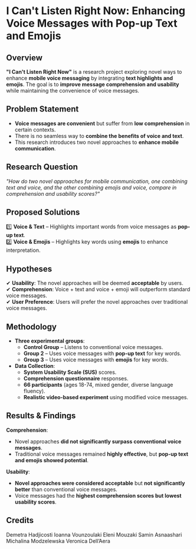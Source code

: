 # I Can't Listen Right Now: Enhancing Voice Messages with Pop-up Text and Emojis

## Overview
**"I Can't Listen Right Now"** is a research project exploring novel ways to enhance **mobile voice messaging** by integrating **text highlights and emojis**. The goal is to **improve message comprehension and usability** while maintaining the convenience of voice messages.

## Problem Statement
- **Voice messages are convenient** but suffer from **low comprehension** in certain contexts.
- There is no seamless way to **combine the benefits of voice and text**.
- This research introduces two novel approaches to **enhance mobile communication**.

## Research Question
*"How do two novel approaches for mobile communication, one combining text and voice, and the other combining emojis and voice, compare in comprehension and usability scores?"*

## Proposed Solutions
1️⃣ **Voice & Text** – Highlights important words from voice messages as **pop-up text**.  
2️⃣ **Voice & Emojis** – Highlights key words using **emojis** to enhance interpretation.

## Hypotheses
✔ **Usability**: The novel approaches will be deemed **acceptable** by users.  
✔ **Comprehension**: Voice + text and voice + emoji will outperform standard voice messages.  
✔ **User Preference**: Users will prefer the novel approaches over traditional voice messages.  

## Methodology
- **Three experimental groups**:
  - **Control Group** – Listens to conventional voice messages.
  - **Group 2** – Uses voice messages with **pop-up text** for key words.
  - **Group 3** – Uses voice messages with **emojis** for key words.
- **Data Collection**:
  - **System Usability Scale (SUS)** scores.
  - **Comprehension questionnaire** responses.
  - **66 participants** (ages 18-74, mixed gender, diverse language fluency).
  - **Realistic video-based experiment** using modified voice messages.

## Results & Findings
**Comprehension**:
- Novel approaches **did not significantly surpass conventional voice messages**.
- Traditional voice messages remained **highly effective**, but **pop-up text and emojis showed potential**.

**Usability**:
- **Novel approaches were considered acceptable** but **not significantly better** than conventional voice messages.
- Voice messages had the **highest comprehension scores but lowest usability scores**.

## Credits
Demetra Hadjicosti
Ioanna Vounzoulaki
Eleni Mouzaki
Samin Asnaashari
Michalina Modzelewska
Veronica Dell’Aera
